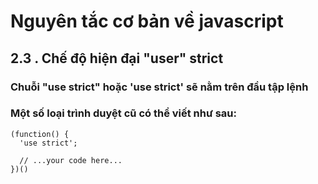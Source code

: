 # Nguyên tắc cơ bản về javascript
## 2.3 . Chế độ hiện đại "user" strict
### Chuỗi **"use strict"** hoặc **'use strict'** sẽ nằm trên đầu tập lệnh
### Một số loại trình duyệt cũ có thể viết như sau:
~~~
(function() {
  'use strict';

  // ...your code here...
})()
~~~